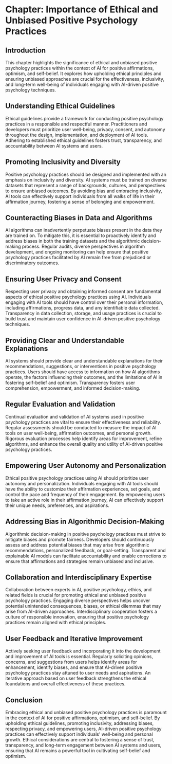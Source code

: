 Chapter: Importance of Ethical and Unbiased Positive Psychology Practices
=========================================================================

Introduction
------------

This chapter highlights the significance of ethical and unbiased positive psychology practices within the context of AI for positive affirmations, optimism, and self-belief. It explores how upholding ethical principles and ensuring unbiased approaches are crucial for the effectiveness, inclusivity, and long-term well-being of individuals engaging with AI-driven positive psychology techniques.

Understanding Ethical Guidelines
--------------------------------

Ethical guidelines provide a framework for conducting positive psychology practices in a responsible and respectful manner. Practitioners and developers must prioritize user well-being, privacy, consent, and autonomy throughout the design, implementation, and deployment of AI tools. Adhering to established ethical guidelines fosters trust, transparency, and accountability between AI systems and users.

Promoting Inclusivity and Diversity
-----------------------------------

Positive psychology practices should be designed and implemented with an emphasis on inclusivity and diversity. AI systems must be trained on diverse datasets that represent a range of backgrounds, cultures, and perspectives to ensure unbiased outcomes. By avoiding bias and embracing inclusivity, AI tools can effectively support individuals from all walks of life in their affirmation journey, fostering a sense of belonging and empowerment.

Counteracting Biases in Data and Algorithms
-------------------------------------------

AI algorithms can inadvertently perpetuate biases present in the data they are trained on. To mitigate this, it is essential to proactively identify and address biases in both the training datasets and the algorithmic decision-making process. Regular audits, diverse perspectives in algorithm development, and ongoing monitoring can help ensure that positive psychology practices facilitated by AI remain free from prejudiced or discriminatory outcomes.

Ensuring User Privacy and Consent
---------------------------------

Respecting user privacy and obtaining informed consent are fundamental aspects of ethical positive psychology practices using AI. Individuals engaging with AI tools should have control over their personal information, including affirmations, progress data, and any identifiable data collected. Transparency in data collection, storage, and usage practices is crucial to build trust and maintain user confidence in AI-driven positive psychology techniques.

Providing Clear and Understandable Explanations
-----------------------------------------------

AI systems should provide clear and understandable explanations for their recommendations, suggestions, or interventions in positive psychology practices. Users should have access to information on how AI algorithms operate, the factors influencing their outcomes, and the limitations of AI in fostering self-belief and optimism. Transparency fosters user comprehension, empowerment, and informed decision-making.

Regular Evaluation and Validation
---------------------------------

Continual evaluation and validation of AI systems used in positive psychology practices are vital to ensure their effectiveness and reliability. Regular assessments should be conducted to measure the impact of AI tools on user well-being, affirmation outcomes, and personal growth. Rigorous evaluation processes help identify areas for improvement, refine algorithms, and enhance the overall quality and utility of AI-driven positive psychology practices.

Empowering User Autonomy and Personalization
--------------------------------------------

Ethical positive psychology practices using AI should prioritize user autonomy and personalization. Individuals engaging with AI tools should have the ability to customize their affirmation experiences, set goals, and control the pace and frequency of their engagement. By empowering users to take an active role in their affirmation journey, AI can effectively support their unique needs, preferences, and aspirations.

Addressing Bias in Algorithmic Decision-Making
----------------------------------------------

Algorithmic decision-making in positive psychology practices must strive to mitigate biases and promote fairness. Developers should continuously assess and address potential biases that may arise from algorithmic recommendations, personalized feedback, or goal-setting. Transparent and explainable AI models can facilitate accountability and enable corrections to ensure that affirmations and strategies remain unbiased and inclusive.

Collaboration and Interdisciplinary Expertise
---------------------------------------------

Collaboration between experts in AI, positive psychology, ethics, and related fields is crucial for promoting ethical and unbiased positive psychology practices. Engaging diverse perspectives helps uncover potential unintended consequences, biases, or ethical dilemmas that may arise from AI-driven approaches. Interdisciplinary cooperation fosters a culture of responsible innovation, ensuring that positive psychology practices remain aligned with ethical principles.

User Feedback and Iterative Improvement
---------------------------------------

Actively seeking user feedback and incorporating it into the development and improvement of AI tools is essential. Regularly soliciting opinions, concerns, and suggestions from users helps identify areas for enhancement, identify biases, and ensure that AI-driven positive psychology practices stay attuned to user needs and aspirations. An iterative approach based on user feedback strengthens the ethical foundations and overall effectiveness of these practices.

Conclusion
----------

Embracing ethical and unbiased positive psychology practices is paramount in the context of AI for positive affirmations, optimism, and self-belief. By upholding ethical guidelines, promoting inclusivity, addressing biases, respecting privacy, and empowering users, AI-driven positive psychology practices can effectively support individuals' well-being and personal growth. Ethical considerations are central to fostering a sense of trust, transparency, and long-term engagement between AI systems and users, ensuring that AI remains a powerful tool in cultivating self-belief and optimism.
